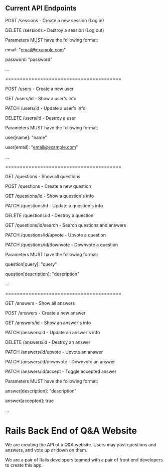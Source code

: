 ## Current API Endpoints

POST /sessions - Create a new session (Log in)

DELETE /sessions - Destroy a session (Log out)

Parameters MUST have the following format:

email: "email@example.com"

password: "password"

...

========================================

POST /users - Create a new user

GET /users/id - Show a user's info

PATCH /users/id - Update a user's info

DELETE /users/id - Destroy a user

Parameters MUST have the following format:

user[name]: "name"

user[email]: "email@example.com"

...

========================================

GET /questions - Show all questions

POST /questions - Create a new question

GET /questions/id - Show a question's info

PATCH /questions/id - Update a question's info

DELETE /questions/id - Destroy a question

GET /questions/id/search - Search questions and answers

PATCH /questions/id/upvote - Upvote a question

PATCH /questions/id/downvote - Downvote a question

Parameters MUST have the following format:

question[query]: "query"

question[description]: "description"

...

========================================

GET /answers - Show all answers

POST /answers - Create a new answer

GET /answers/id - Show an answer's info

PATCH /answers/id - Update an answer's info

DELETE /answers/id - Destroy an answer

PATCH /answers/id/upvote - Upvote an answer

PATCH /answers/id/downvote - Downvote an answer

PATCH /answers/id/accept - Toggle accepted answer

Parameters MUST have the following format:

answer[description]: "description"

answer[accepted]: true

...

# Rails Back End of Q&A Website

We are creating the API of a Q&A website. Users may post questions and answers, and vote up or down on them.

We are a pair of Rails developers teamed with a pair of front end developers to create this app.
